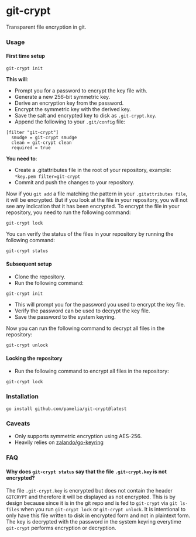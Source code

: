 # git-crypt

Transparent file encryption in git.


### Usage

#### First time setup
```
git-crypt init
```

**This will**:
- Prompt you for a password to encrypt the key file with.
- Generate a new 256-bit symmetric key.
- Derive an encryption key from the password.
- Encrypt the symmetric key with the derived key.
- Save the salt and encrypted key to disk as `.git-crypt.key`.
- Append the following to your `.git/config` file:
```
[filter "git-crypt"]
  smudge = git-crypt smudge
  clean = git-crypt clean
  required = true
```

**You need to**:
- Create a .gitattributes file in the root of your repository, example:
`*key.pem filter=git-crypt`
- Commit and push the changes to your repository.

Now if you `git add` a file matching the pattern in your `.gitattributes file`, it will be encrypted.
But if you look at the file in your repository, you will not see any indication that it has been encrypted.
To encrypt the file in your repository, you need to run the following command:
```
git-crypt lock
```


You can verify the status of the files in your repository by running the following command:
```
git-crypt status
```


#### Subsequent setup
- Clone the repository.
- Run the following command:
```
git-crypt init
```
- This will prompt you for the password you used to encrypt the key file.
- Verify the password can be used to decrypt the key file.
- Save the password to the system keyring.


Now you can run the following command to decrypt all files in the repository:
```
git-crypt unlock
```


#### Locking the repository
- Run the following command to encrypt all files in the repository:
```
git-crypt lock
```


### Installation

```
go install github.com/pamelia/git-crypt@latest
```

### Caveats

- Only supports symmetric encryption using AES-256.
- Heavily relies on [zalando/go-keyring](https://github.com/zalando/go-keyring)

### FAQ

#### Why does `git-crypt status` say that the file `.git-crypt.key` is not encrypted?

The file `.git-crypt.key` is encrypted but does not contain the header `GITCRYPT` and therefore it will be displayed as not encrypted. 
This is by design because since it is in the git repo and is fed to `git-crypt` via `git ls-files` when you run `git-crypt lock` or `git-crypt unlock`.
It is intentional to only have this file written to disk in encrypted form and not in plaintext form.
The key is decrypted with the password in the system keyring everytime `git-crypt` performs encryption or decryption.